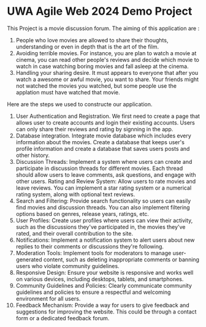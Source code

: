 # UWA Agile Web 2024 Demo Project
This Project is a movie discussion forum. The aiming of this application are : 
1. People who love movies are allowed to share their thoughts, understanding or even in depth that is the art of the film. 
2. Avoiding terrible movies. For instance, you are plan to watch a movie at cinema, you can read other people's reviews and decide which movie to watch in case watching boring movies and fall asleep at the cinema. 
3. Handling your sharing desire. It must appears to everyone that after you watch a awesome or awful movie, you want to share. Your friends might not watched the movies you watched, but some people use the applation must have watched that movie. 

Here are the steps we used to constructe our application.
1. User Authentication and Registration. We first need to create a page that allows user to create accounts and login their existing accounts. Users can only share their reviews and rating by signning in the app. 
2. Database integration. Integrate movie database which includes every information about the movies. Create a database that keeps user's profile information and create a database that saves users posts and other history. 
3. Discussion Threads: Implement a system where users can create and participate in discussion threads for different movies. Each thread should allow users to leave comments, ask questions, and engage with other users.
Rating and Review System: Allow users to rate movies and leave reviews. You can implement a star rating system or a numerical rating system, along with optional text reviews.
4. Search and Filtering: Provide search functionality so users can easily find movies and discussion threads. You can also implement filtering options based on genres, release years, ratings, etc.
5. User Profiles: Create user profiles where users can view their activity, such as the discussions they've participated in, the movies they've rated, and their overall contribution to the site.
6. Notifications: Implement a notification system to alert users about new replies to their comments or discussions they're following.
7. Moderation Tools: Implement tools for moderators to manage user-generated content, such as deleting inappropriate comments or banning users who violate community guidelines.
8. Responsive Design: Ensure your website is responsive and works well on various devices, including desktops, tablets, and smartphones.
9. Community Guidelines and Policies: Clearly communicate community guidelines and policies to ensure a respectful and welcoming environment for all users.
10. Feedback Mechanism: Provide a way for users to give feedback and suggestions for improving the website. This could be through a contact form or a dedicated feedback forum.
